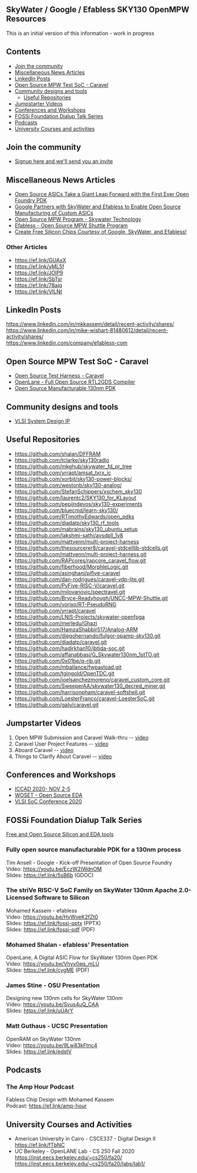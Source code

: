## SkyWater / Google / Efabless SKY130 OpenMPW Resources 
This is an initial version of this information -  work in progress


## Contents

- [Join the community](#Join-the-community)
- [Miscellaneous News Articles](#Miscellaneous-News-Articles)
- [LinkedIn Posts](#LinkedIn-Posts)
- [Open Source MPW Test SoC - Caravel](#Open-Source-MPW-Test-SoC---Caravel)
- [Community designs and tools](#Community-designs-and-tools)
  - [Useful Repositories](#Useful-Repositories)
- [Jumpstarter Videos](#Jumpstarter-Videos)
- [Conferences and Workshops](#Conferences-and-Workshops)
- [FOSSi Foundation Dialup Talk Series](#FOSSi-Foundation-Dialup-Talk-Series)
- [Podcasts](#Podcasts)
- [University Courses and activities](#University-Courses-and-Activities)


## Join the community
- [Signup here and we'll send you an invite]( https://join.skywater.tools)

## Miscellaneous News Articles
- [Open Source ASICs Take a Giant Leap Forward with the First Ever Open Foundry PDK](https://ef.link/sWXY4)
- [Google Partners with SkyWater and Efabless to Enable Open Source Manufacturing of Custom ASICs](https://ef.link/TJLAA)
- [Open Source MPW Program - Skywater Technology](https://ef.link/b00FP)
- [Efabless - Open Source MPW Shuttle Program](https://ef.link/4WaIo)
- [Create Free Silicon Chips Courtesy of Google, SkyWater, and Efabless!](https://ef.link/GmSFT)

### Other Articles 
- https://ef.link/GUAxX 
- https://ef.link/yML5f 
- https://ef.link/JOlP9 
- https://ef.link/SbTsr 
- https://ef.link/78ajq 
- https://ef.link/VlLNt

## LinkedIn Posts
https://www.linkedin.com/in/mkkassem/detail/recent-activity/shares/ \
https://www.linkedin.com/in/mike-wishart-81480612/detail/recent-activity/shares/ \
https://www.linkedin.com/company/efabless-com

## Open Source MPW Test SoC - Caravel
* [Open Source Test Harness - Caravel](https://github.com/efabless/caravel)
* [OpenLane - Full Open Source RTL2GDS Compiler](https://github.com/efabless/openlane)
* [Open Source Manufacturable 130nm PDK](https://github.com/google/skywater-pdk)

## Community designs and tools

* [VLSI System Design IP](https://www.vlsisystemdesign.com/ip)

## Useful Repositories
* https://github.com/shalan/DFFRAM
* https://github.com/tclarke/sky130radio
* https://github.com/mkghub/skywater_fd_pr_tree
* https://github.com/yrrapt/amsat_txrx_ic
* https://github.com/xorbit/sky130-power-blocks/
* https://github.com/westonb/sky130-analog/
* https://github.com/StefanSchippers/xschem_sky130
* https://github.com/laurentc2/SKY130_for_KLayout
* https://github.com/pepijndevos/sky130-experiments
* https://github.com/bluecmd/learn-sky130/
* https://github.com/RTimothyEdwards/open_pdks
* https://github.com/diadatp/sky130_rf_tools
* https://github.com/mabrains/sky130_ubuntu_setup
* https://github.com/lakshmi-sathi/avsdpll_1v8
* https://github.com/mattvenn/multi-project-harness
* https://github.com/thesourcerer8/caravel-stdcelllib-stdcells.git
* https://github.com/mattvenn/multi-project-harness.git
* https://github.com/RAPcores/rapcore_caravel_flow.git
* https://github.com/fiberhood/MorphleLogic.git
* https://github.com/asinghani/pifive-caravel
* https://github.com/dan-rodrigues/caravel-vdp-lite.git
* https://github.com/PyFive-RISC-V/caravel.git
* https://github.com/milovanovic/spectravel.git
* https://github.com/Bryce-Readyhough/UNCC-MPW-Shuttle.git
* https://github.com/vorixo/RT-PseudoRNG
* https://github.com/yrrapt/caravel
* https://github.com/LNIS-Projects/skywater-openfpga
* https://github.com/merledu/Ghazi
* https://github.com/HamzaShabbir517/Analog-ARM
* https://github.com/diegohernando/fulgor-opamp-sky130.git
* https://github.com/diadatp/caravel.git
* https://github.com/hadirkhan10/ibtida-soc.git
* https://github.com/affanabbasi/G_Skywater130nm_1stTO.git
* https://github.com/0x01be/q-rib.git
* https://github.com/mballance/fwpayload.git
* https://github.com/tgingold/OpenTDC.git
* https://github.com/joelsanchezmoreno/caravel_custom_core.git
* https://github.com/SweeperAA/skywater130_decred_miner.git
* https://github.com/harrisonpham/caravel-softshell.git
* https://github.com/LoesterFranco/caravel-LoesterSoC.git
* https://github.com/galv/caravel.git

## Jumpstarter Videos
1) Open MPW Submission and Caravel Walk-thru -- [video](https://youtu.be/gsbAk2fzmz8)
2) Caravel User Project Features -- [video](https://youtu.be/zJhnmilXGPo)
3) Aboard Caravel -- [video](https://youtu.be/9QV8SDelURk)
4) Things to Clarify About Caravel -- [video](https://youtu.be/-LZ522mxXMw)

## Conferences and Workshops
* [ICCAD 2020- NOV 2-5](https://iccad.com/event_details?id=305-8-D)
* [WOSET - Open Source EDA](https://woset-workshop.github.io/WOSET2020.html)
* [VLSI SoC Conference 2020](https://ef.link/KLO5s)

## FOSSi Foundation Dialup Talk Series
[Free and Open Source Silicon and EDA tools](https://fossi-foundation.org/dial-up)

### Fully open source manufacturable PDK for a 130nm process
Tim Ansell - Google -  Kick-off Presentation of Open Source Foundry \
Video: https://youtu.be/EczW2IWdnOM  \
Slides: https://ef.link/5sB6b (GDOC)

### The striVe RISC-V SoC Family on SkyWater 130nm Apache 2.0-Licensed Software to Silicon 
Mohamed Kassem - efabless \
Video:  https://youtu.be/HvWveK2fZt0 \
Slides:  https://ef.link/fossi-pptx (PPTX) \
Slides:  https://ef.link/fossi-pdf  (PDF) 

### Mohamed Shalan - efabless’ Presentation 
OpenLane, A Digital ASIC Flow for SkyWater 130nm Open PDK \
Video: https://youtu.be/Vhyv0eq_mLU \
Slides: https://ef.link/cygME (PDF) 

### James Stine -  OSU Presentation 
Designing new 130nm cells for SkyWater 130nm \
Video: https://youtu.be/Svus4uQ_CAA \
Slides: https://ef.link/uUArY 

### Matt Guthaus - UCSC Presentation 
OpenRAM on SkyWater 130nm \
Video: https://youtu.be/9Lw83kFtnc4 \
Slides: https://ef.link/edstV 

## Podcasts

### The Amp Hour Podcast
Fabless Chip Design with Mohamed Kassem \
Podcast: https://ef.link/amp-hour 

## University Courses and Activities
* American University in Cairo - CSCE337 - Digital Design II \
https://ef.link/fTbNC
* UC Berkeley - OpenLANE Lab - CS 250 Fall 2020 \
https://inst.eecs.berkeley.edu/~cs250/fa20/ \
https://inst.eecs.berkeley.edu/~cs250/fa20/labs/lab1/ 
